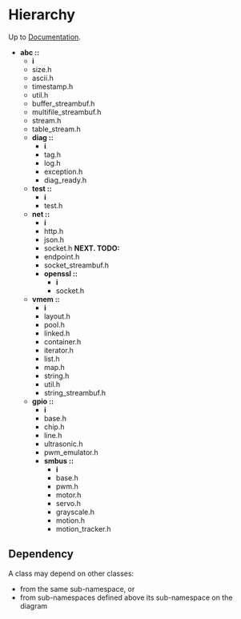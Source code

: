 # Hierarchy

Up to [Documentation](README.md).


- __abc ::__
    - __i__
    - size.h
    - ascii.h
    - timestamp.h
    - util.h
    - buffer_streambuf.h
    - multifile_streambuf.h
    - stream.h
    - table_stream.h
    - __diag ::__
        - __i__
        - tag.h
        - log.h
        - exception.h
        - diag_ready.h
    - __test ::__
        - __i__
        - test.h
    - __net ::__
        - __i__
        - http.h
        - json.h
        - socket.h __NEXT. TODO:__
        - endpoint.h
        - socket_streambuf.h
        - __openssl ::__
            - __i__
            - socket.h
    - __vmem ::__
        - __i__
        - layout.h
        - pool.h
        - linked.h
        - container.h
        - iterator.h
        - list.h
        - map.h
        - string.h
        - util.h
        - string_streambuf.h
    - __gpio ::__
        - __i__
        - base.h
        - chip.h
        - line.h
        - ultrasonic.h
        - pwm_emulator.h
        - __smbus ::__
            - __i__
            - base.h
            - pwm.h
            - motor.h
            - servo.h
            - grayscale.h
            - motion.h
            - motion_tracker.h

## Dependency
A class may depend on other classes:
- from the same sub-namespace, or
- from sub-namespaces defined above its sub-namespace on the diagram